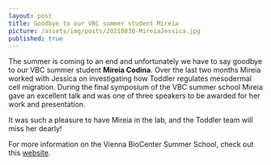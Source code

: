 ```yaml
---
layout: post
title: Goodbye to our VBC summer student Mireia
picture: /assets/img/posts/20210830-MireiaJessica.jpg
published: true
---
```

The summer is coming to an end and unfortunately we have to say goodbye to our VBC summer student **Mireia Codina**. Over the last two months Mireia worked with Jessica on investigating how Toddler regulates mesodermal cell migration. During the final symposium of the VBC summer school Mireia gave an excellent talk and was one of three speakers to be awarded for her work and presentation.
 
It was such a pleasure to have Mireia in the lab, and the Toddler team will miss her dearly!

For more information on the Vienna BioCenter Summer School, check out this [website](https://training.vbc.ac.at/summer-school/).
